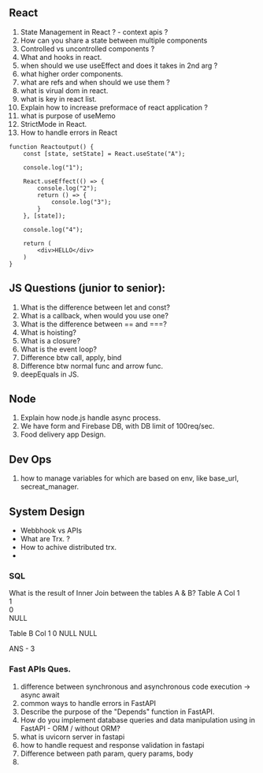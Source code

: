## React
1. State Management in React ? - context apis ?
2. How can you share a state between multiple components
3. Controlled vs uncontrolled components ? 
4. What and hooks in react.
5. when should we use useEffect and does it takes in 2nd arg ?
6. what higher order components.
7. what are refs and when should we use them ?
8. what is virual dom in react.
9. what is key in react list.
10. Explain how to increase preformace of react application ?
11. what is purpose of useMemo
12. StrictMode in React.
13. How to handle errors in React
```
function Reactoutput() {
    const [state, setState] = React.useState("A");

    console.log("1");

    React.useEffect(() => {
        console.log("2");
        return () => {
            console.log("3");
        }
    }, [state]);

    console.log("4");

    return (
        <div>HELLO</div>
    )
}
```

## JS Questions (junior to senior):
1. What is the difference between let and const?
2. What is a callback, when would you use one?
3. What is the difference between == and ===?
4. What is hoisting?
5. What is a closure?
6. What is the event loop?
7. Difference btw call, apply, bind
8. Difference btw normal func and arrow func.
9. deepEquals in JS.


## Node
1. Explain how node.js handle async process.
2. We have form and Firebase DB, with DB limit of 100req/sec.
3. Food delivery app Design.

## Dev Ops
1. how to manage variables for which are based on env, like base_url, secreat_manager.


## System Design 
- Webbhook vs APIs 
- What are Trx. ?
- How to achive distributed trx.
- 

### SQL
What is the result of Inner Join between the tables A & B?
Table A
Col
1  
1  
0   
NULL
 
Table B
Col
1
0
NULL
NULL

ANS - 3


### Fast APIs Ques.
1.  difference between synchronous and asynchronous code execution -> async await
2.  common ways to handle errors in FastAPI
3.  Describe the purpose of the "Depends" function in FastAPI.
4.  How do you implement database queries and data manipulation using in FastAPI - ORM / without ORM?
5.  what is uvicorn server in fastapi
6.  how to handle request and response validation in fastapi
7.  Difference between path param, query params, body
8.   

